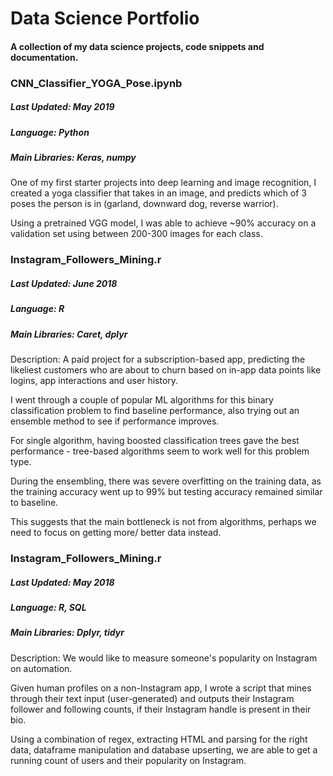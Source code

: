 # Data Science Portfolio
#### A collection of my data science projects, code snippets and documentation.

### CNN_Classifier_YOGA_Pose.ipynb
##### Last Updated: May 2019 <br>
##### Language: Python <br>
##### Main Libraries: Keras, numpy <br>
One of my first starter projects into deep learning and image recognition, I created a yoga classifier that takes in an image, and predicts which of 3 poses the person is in (garland, downward dog, reverse warrior).

Using a pretrained VGG model, I was able to achieve ~90% accuracy on a validation set using between 200-300 images for each class.

### Instagram_Followers_Mining.r 
##### Last Updated: June 2018 <br>
##### Language: R <br>
##### Main Libraries: Caret, dplyr <br>
Description: A paid project for a subscription-based app, predicting the likeliest customers who are about to churn based on in-app data points like logins, app interactions and user history.

I went through a couple of popular ML algorithms for this binary classification problem to find baseline performance, also trying out an ensemble method to see if performance improves.

For single algorithm, having boosted classification trees gave the best performance - tree-based algorithms seem to work well for this problem type.

During the ensembling, there was severe overfitting on the training data, as the training accuracy went up to 99% but testing accuracy remained similar to baseline. 

This suggests that the main bottleneck is not from algorithms, perhaps we need to focus on getting more/ better data instead.

### Instagram_Followers_Mining.r 
##### Last Updated: May 2018 <br>
##### Language: R, SQL <br>
##### Main Libraries: Dplyr, tidyr <br>
Description: We would like to measure someone's popularity on Instagram on automation.

Given human profiles on a non-Instagram app, I wrote a script that mines through their text input (user-generated) and outputs their Instagram follower and following counts, if their Instagram handle is present in their bio. 

Using a combination of regex, extracting HTML and parsing for the right data, dataframe manipulation and database upserting, we are able to get a running count of users and their popularity on Instagram.

